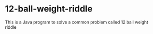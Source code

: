 # 12-ball-weight-riddle
This is a Java program to solve a common problem called 12 ball weight riddle

